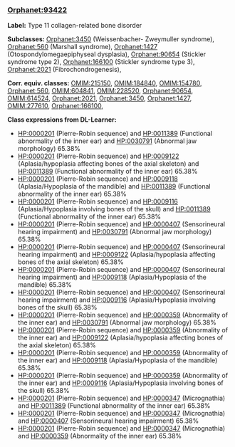 
### [Orphanet:93422](http://www.orpha.net/ORDO/Orphanet_93422)
**Label:** Type 11 collagen-related bone disorder

**Subclasses:** [Orphanet:3450](http://www.orpha.net/ORDO/Orphanet_3450) (Weissenbacher- Zweymuller syndrome), [Orphanet:560](http://www.orpha.net/ORDO/Orphanet_560) (Marshall syndrome), [Orphanet:1427](http://www.orpha.net/ORDO/Orphanet_1427) (Otospondylomegaepiphyseal dysplasia), [Orphanet:90654](http://www.orpha.net/ORDO/Orphanet_90654) (Stickler syndrome type 2), [Orphanet:166100](http://www.orpha.net/ORDO/Orphanet_166100) (Stickler syndrome type 3), [Orphanet:2021](http://www.orpha.net/ORDO/Orphanet_2021) (Fibrochondrogenesis), 

**Corr. equiv. classes:** [OMIM:215150](http://purl.obolibrary.org/obo/OMIM_215150), [OMIM:184840](http://purl.obolibrary.org/obo/OMIM_184840), [OMIM:154780](http://purl.obolibrary.org/obo/OMIM_154780), [Orphanet:560](http://www.orpha.net/ORDO/Orphanet_560), [OMIM:604841](http://purl.obolibrary.org/obo/OMIM_604841), [OMIM:228520](http://purl.obolibrary.org/obo/OMIM_228520), [Orphanet:90654](http://www.orpha.net/ORDO/Orphanet_90654), [OMIM:614524](http://purl.obolibrary.org/obo/OMIM_614524), [Orphanet:2021](http://www.orpha.net/ORDO/Orphanet_2021), [Orphanet:3450](http://www.orpha.net/ORDO/Orphanet_3450), [Orphanet:1427](http://www.orpha.net/ORDO/Orphanet_1427), [OMIM:277610](http://purl.obolibrary.org/obo/OMIM_277610), [Orphanet:166100](http://www.orpha.net/ORDO/Orphanet_166100), 

**Class expressions from DL-Learner:**

- [HP:0000201](http://purl.obolibrary.org/obo/HP_0000201) (Pierre-Robin sequence) and [HP:0011389](http://purl.obolibrary.org/obo/HP_0011389) (Functional abnormality of the inner ear) and [HP:0030791](http://purl.obolibrary.org/obo/HP_0030791) (Abnormal jaw morphology) 65.38%
- [HP:0000201](http://purl.obolibrary.org/obo/HP_0000201) (Pierre-Robin sequence) and [HP:0009122](http://purl.obolibrary.org/obo/HP_0009122) (Aplasia/hypoplasia affecting bones of the axial skeleton) and [HP:0011389](http://purl.obolibrary.org/obo/HP_0011389) (Functional abnormality of the inner ear) 65.38%
- [HP:0000201](http://purl.obolibrary.org/obo/HP_0000201) (Pierre-Robin sequence) and [HP:0009118](http://purl.obolibrary.org/obo/HP_0009118) (Aplasia/Hypoplasia of the mandible) and [HP:0011389](http://purl.obolibrary.org/obo/HP_0011389) (Functional abnormality of the inner ear) 65.38%
- [HP:0000201](http://purl.obolibrary.org/obo/HP_0000201) (Pierre-Robin sequence) and [HP:0009116](http://purl.obolibrary.org/obo/HP_0009116) (Aplasia/Hypoplasia involving bones of the skull) and [HP:0011389](http://purl.obolibrary.org/obo/HP_0011389) (Functional abnormality of the inner ear) 65.38%
- [HP:0000201](http://purl.obolibrary.org/obo/HP_0000201) (Pierre-Robin sequence) and [HP:0000407](http://purl.obolibrary.org/obo/HP_0000407) (Sensorineural hearing impairment) and [HP:0030791](http://purl.obolibrary.org/obo/HP_0030791) (Abnormal jaw morphology) 65.38%
- [HP:0000201](http://purl.obolibrary.org/obo/HP_0000201) (Pierre-Robin sequence) and [HP:0000407](http://purl.obolibrary.org/obo/HP_0000407) (Sensorineural hearing impairment) and [HP:0009122](http://purl.obolibrary.org/obo/HP_0009122) (Aplasia/hypoplasia affecting bones of the axial skeleton) 65.38%
- [HP:0000201](http://purl.obolibrary.org/obo/HP_0000201) (Pierre-Robin sequence) and [HP:0000407](http://purl.obolibrary.org/obo/HP_0000407) (Sensorineural hearing impairment) and [HP:0009118](http://purl.obolibrary.org/obo/HP_0009118) (Aplasia/Hypoplasia of the mandible) 65.38%
- [HP:0000201](http://purl.obolibrary.org/obo/HP_0000201) (Pierre-Robin sequence) and [HP:0000407](http://purl.obolibrary.org/obo/HP_0000407) (Sensorineural hearing impairment) and [HP:0009116](http://purl.obolibrary.org/obo/HP_0009116) (Aplasia/Hypoplasia involving bones of the skull) 65.38%
- [HP:0000201](http://purl.obolibrary.org/obo/HP_0000201) (Pierre-Robin sequence) and [HP:0000359](http://purl.obolibrary.org/obo/HP_0000359) (Abnormality of the inner ear) and [HP:0030791](http://purl.obolibrary.org/obo/HP_0030791) (Abnormal jaw morphology) 65.38%
- [HP:0000201](http://purl.obolibrary.org/obo/HP_0000201) (Pierre-Robin sequence) and [HP:0000359](http://purl.obolibrary.org/obo/HP_0000359) (Abnormality of the inner ear) and [HP:0009122](http://purl.obolibrary.org/obo/HP_0009122) (Aplasia/hypoplasia affecting bones of the axial skeleton) 65.38%
- [HP:0000201](http://purl.obolibrary.org/obo/HP_0000201) (Pierre-Robin sequence) and [HP:0000359](http://purl.obolibrary.org/obo/HP_0000359) (Abnormality of the inner ear) and [HP:0009118](http://purl.obolibrary.org/obo/HP_0009118) (Aplasia/Hypoplasia of the mandible) 65.38%
- [HP:0000201](http://purl.obolibrary.org/obo/HP_0000201) (Pierre-Robin sequence) and [HP:0000359](http://purl.obolibrary.org/obo/HP_0000359) (Abnormality of the inner ear) and [HP:0009116](http://purl.obolibrary.org/obo/HP_0009116) (Aplasia/Hypoplasia involving bones of the skull) 65.38%
- [HP:0000201](http://purl.obolibrary.org/obo/HP_0000201) (Pierre-Robin sequence) and [HP:0000347](http://purl.obolibrary.org/obo/HP_0000347) (Micrognathia) and [HP:0011389](http://purl.obolibrary.org/obo/HP_0011389) (Functional abnormality of the inner ear) 65.38%
- [HP:0000201](http://purl.obolibrary.org/obo/HP_0000201) (Pierre-Robin sequence) and [HP:0000347](http://purl.obolibrary.org/obo/HP_0000347) (Micrognathia) and [HP:0000407](http://purl.obolibrary.org/obo/HP_0000407) (Sensorineural hearing impairment) 65.38%
- [HP:0000201](http://purl.obolibrary.org/obo/HP_0000201) (Pierre-Robin sequence) and [HP:0000347](http://purl.obolibrary.org/obo/HP_0000347) (Micrognathia) and [HP:0000359](http://purl.obolibrary.org/obo/HP_0000359) (Abnormality of the inner ear) 65.38%


